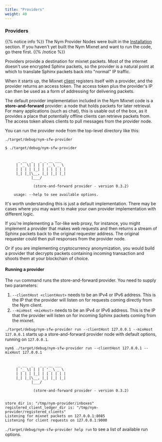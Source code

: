 ```yaml
---
title: "Providers"
weight: 40
---
```


### Providers

{{% notice info %}}
The Nym Provider Nodes were built in the [Installation](../installation) section. If you haven't yet built the Nym Mixnet and want to run the code, go there first.
{{% /notice %}}

Providers provide a destination for mixnet packets. Most of the internet doesn't use encrypted Sphinx packets, so the provider is a natural point at which to translate Sphinx packets back into "normal" IP traffic.

When it starts up, the Mixnet [client](../clients) registers itself with a provider, and the provider returns an access token. The access token plus the provider's IP can then be used as a form of addressing for delivering packets.

The default provider implementation included in the Nym Mixnet code is a **store-and-forward** provider: a node that holds packets for later retrieval. For many applications (such as chat), this is usable out of the box, as it provides a place that potentially offline clients can retrieve packets from.  The access token allows clients to pull messages from the provider node.

You can run the provider node from the top-level directory like this:

`./target/debug/nym-sfw-provider`

```shell
$ ./target/debug/nym-sfw-provider


      _ __  _   _ _ __ ___
     | '_ \| | | | '_ \ _ \
     | | | | |_| | | | | | |
     |_| |_|\__, |_| |_| |_|
            |___/

             (store-and-forward provider - version 0.3.2)

    usage: --help to see available options.
```

It's worth understanding this is just a default implementation. There may be cases where you may want to make your own provider implementation with different logic.

If you're implementing a Tor-like web proxy, for instance, you might implement a provider that makes web requests and then returns a stream of Sphinx packets back to the original requester address. The original requester could then pull responses from the provider node.

Or if you are implementing cryptocurrency anonymization, you would build a provider that decrypts packets containing incoming transaction and shoots them at your blockchain of choice.

#### Running a provider

The `run` command runs the store-and-forward provider. You need to supply two parameters:

1. `--clientHost <clientHost>` needs to be an IPv4 or IPv6 address. This is the IP that the provider will listen on for requests coming directly from the Nym client.
2. `--mixHost <mixHost>` needs to be an IPv4 or IPv6 address. This is the IP that the provider will listen on for incoming Sphinx packets coming from the mixnet.

`./target/debug/nym-sfw-provider run --clientHost 127.0.0.1 --mixHost 127.0.0.1` starts up a store-and-forward provider node with default options, running on `127.0.0.1`.

```
nym$ ./target/debug/nym-sfw-provider run --clientHost 127.0.0.1 --mixHost 127.0.0.1


      _ __  _   _ _ __ ___
     | '_ \| | | | '_ \ _ \
     | | | | |_| | | | | | |
     |_| |_|\__, |_| |_| |_|
            |___/

             (store-and-forward provider - version 0.3.2)


store_dir is: "/tmp/nym-provider/inboxes"
registered_client_ledger_dir is: "/tmp/nym-provider/registered_clients"
Listening for mixnet packets on 127.0.0.1:8085
Listening for client requests on 127.0.0.1:9000
```

`./target/debug/nym-sfw-provider help run` to see a list of available run options.

